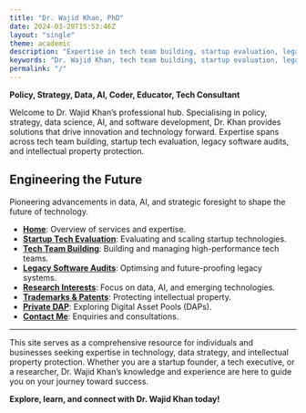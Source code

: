```yaml
---
title: "Dr. Wajid Khan, PhD"
date: 2024-03-20T15:53:46Z
layout: "single"
theme: academic
description: "Expertise in tech team building, startup evaluation, legacy software audits, intellectual property protection, and more."
keywords: "Dr. Wajid Khan, tech team building, startup evaluation, legacy software audits, trademarks, patents, AI, data strategy, DAPs"
permalink: "/"
---
```


**Policy, Strategy, Data, AI, Coder, Educator, Tech Consultant**

Welcome to Dr. Wajid Khan’s professional hub. Specialising in policy, strategy, data science, AI, and software development, Dr. Khan provides solutions that drive innovation and technology forward. Expertise spans across tech team building, startup tech evaluation, legacy software audits, and intellectual property protection.

## Engineering the Future
Pioneering advancements in data, AI, and strategic foresight to shape the future of technology.

- [**Home**](/): Overview of services and expertise.
- [**Startup Tech Evaluation**](/startup-tech-evaluation/): Evaluating and scaling startup technologies.
- [**Tech Team Building**](/technology-team-building/): Building and managing high-performance tech teams.
- [**Legacy Software Audits**](/legacy-custom-software-audits/): Optimsing and future-proofing legacy systems.
- [**Research Interests**](/research-and-interests/): Focus on data, AI, and emerging technologies.
- [**Trademarks & Patents**](/trademarks-and-patents-uk/): Protecting intellectual property.
- [**Private DAP**](/private-digi-assets-pool/): Exploring Digital Asset Pools (DAPs).
- [**Contact Me**](/contact/): Enquiries and consultations.

---

This site serves as a comprehensive resource for individuals and businesses seeking expertise in technology, data strategy, and intellectual property protection. Whether you are a startup founder, a tech executive, or a researcher, Dr. Wajid Khan’s knowledge and experience are here to guide you on your journey toward success.

**Explore, learn, and connect with Dr. Wajid Khan today!**
